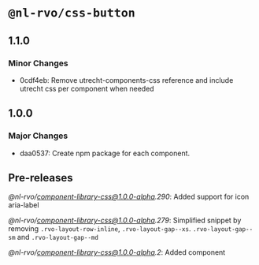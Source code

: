 # `@nl-rvo/css-button`

## 1.1.0

### Minor Changes

- 0cdf4eb: Remove utrecht-components-css reference and include utrecht css per component when needed

## 1.0.0

### Major Changes

- daa0537: Create npm package for each component.

## Pre-releases

_@nl-rvo/component-library-css@1.0.0-alpha.290_:
Added support for icon aria-label

_@nl-rvo/component-library-css@1.0.0-alpha.279_:
Simplified snippet by removing `.rvo-layout-row-inline`, `.rvo-layout-gap--xs`. `.rvo-layout-gap--sm` and `.rvo-layout-gap--md`

_@nl-rvo/component-library-css@1.0.0-alpha.2_:
Added component

